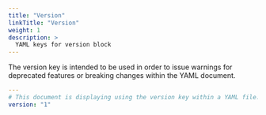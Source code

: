 ```yaml
---
title: "Version"
linkTitle: "Version"
weight: 1
description: >
  YAML keys for version block
---
```


The version key is intended to be used in order to issue warnings for deprecated features or breaking changes within the YAML document.

```yaml
---
# This document is displaying using the version key within a YAML file.
version: "1"
```
